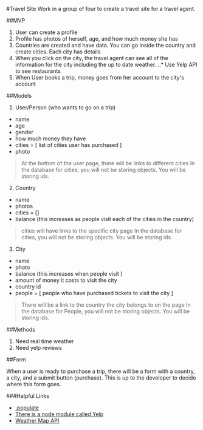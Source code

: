#Travel Site
Work in a group of four to create a travel site for a travel agent.


##MVP
1. User can create a profile
2. Profile has photos of herself, age, and how much money she has
3. Countries are created and have data. You can go inside the country and create cities. Each city has details
4. When you click on the city, the travel agent can see all of the information for the city including the up to date weather.
..* Use Yelp API to see restaurants
5. When User books a trip, money goes from her account to the city's account


##Models
1. User/Person (who wants to go on a trip)
* name
* age
* gender
* how much money they have
* cities = [ list of cities user has purchased ]
* photo

> At the bottom of the user page, there will be links to different cities
> In the database for cities, you will not be storing objects. You will be storing ids.

2. Country
+ name
+ photos
+ cities = []
+ balance (this increases as people visit each of the cities in the country)

> cities will have links to the specific city page
> In the database for cities, you will not be storing objects. You will be storing ids.


3. City
* name
* photo
* balance (this increases when people visit )
* amount of money it costs to visit the city
* country id
* people = [ people who have purchased tickets to visit the city ]

>There will be a link to the country the city belongs to on the page
> In the database for People, you will not be storing objects. You will be storing ids.


##Methods

1. Need real time weather
2. Need yelp reviews

##Form

When a user is ready to purchase a trip, there will be a form with a country, a city, and a submit button (purchase). This is up to the developer to decide where this form goes.


###Helpful Links
+ [.populate](http://mongoosejs.com/docs/populate.html)
+ [There is a node module called Yelp](https://www.npmjs.com/package/yelp)
+ [Weather Map API](http://openweathermap.org/current)
